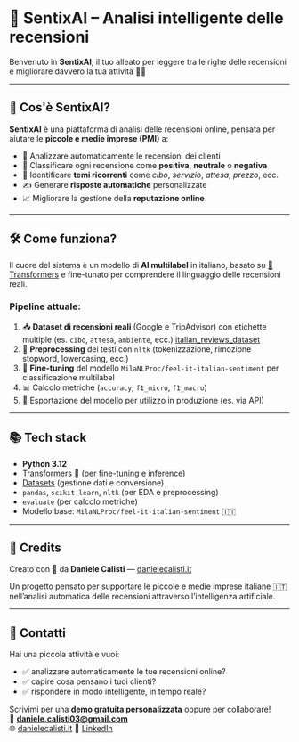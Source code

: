 # 🤖 SentixAI – Analisi intelligente delle recensioni

Benvenuto in **SentixAI**, il tuo alleato per leggere tra le righe delle recensioni e migliorare davvero la tua attività 💬✨

---

## 🚀 Cos'è SentixAI?

**SentixAI** è una piattaforma di analisi delle recensioni online, pensata per aiutare le **piccole e medie imprese (PMI)** a:

- 🧠 Analizzare automaticamente le recensioni dei clienti  
- 💬 Classificare ogni recensione come **positiva**, **neutrale** o **negativa**  
- 🧩 Identificare **temi ricorrenti** come _cibo_, _servizio_, _attesa_, _prezzo_, ecc.  
- ✍️ Generare **risposte automatiche** personalizzate  
- 📈 Migliorare la gestione della **reputazione online**

---

## 🛠 Come funziona?

Il cuore del sistema è un modello di **AI multilabel** in italiano, basato su [🤗 Transformers](https://huggingface.co/) e fine-tunato per comprendere il linguaggio delle recensioni reali.

### Pipeline attuale:
1. 📥 **Dataset di recensioni reali** (Google e TripAdvisor) con etichette multiple (es. `cibo`, `attesa`, `ambiente`, ecc.) [italian_reviews_dataset](https://github.com/AlessandroGianfelici/italian_reviews_dataset)
2. 🧹 **Preprocessing** dei testi con `nltk` (tokenizzazione, rimozione stopword, lowercasing, ecc.)
3. 🤗 **Fine-tuning** del modello `MilaNLProc/feel-it-italian-sentiment` per classificazione multilabel
4. 📊 Calcolo metriche (`accuracy`, `f1_micro`, `f1_macro`)
5. 💾 Esportazione del modello per utilizzo in produzione (es. via API)

---

## 📚 Tech stack

- **Python 3.12**
- [Transformers](https://huggingface.co/docs/transformers/index) 🤗 (per fine-tuning e inference)
- [Datasets](https://huggingface.co/docs/datasets/index) (gestione dati e conversione)
- `pandas`, `scikit-learn`, `nltk` (per EDA e preprocessing)
- `evaluate` (per calcolo metriche)
- Modello base: `MilaNLProc/feel-it-italian-sentiment` 🇮🇹

---

## 🧠 Credits

Creato con 💙 da **Daniele Calisti** — [danielecalisti.it](https://danielecalisti.it)

Un progetto pensato per supportare le piccole e medie imprese italiane 🇮🇹  
nell’analisi automatica delle recensioni attraverso l’intelligenza artificiale.

---

## 📩 Contatti

Hai una piccola attività e vuoi:

- ✅ analizzare automaticamente le tue recensioni online?
- ✅ capire cosa pensano i tuoi clienti?
- ✅ rispondere in modo intelligente, in tempo reale?

Scrivimi per una **demo gratuita personalizzata** oppure per collaborare!  
📧 **daniele.calisti03@gmail.com**  
🌐 [danielecalisti.it](https://danielecalisti.it)
📱 [LinkedIn](https://www.linkedin.com/in/daniele-calisti-8056781b7/)  
